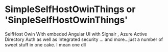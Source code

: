 # SimpleSelfHostOwinThings or 'SinpleSelfHostOwinThings'

SelfHost Owin With embeded  Angular  UI with Signalr , Azure Active Directory Auth  as well as  Integrated security ... and more...just a number of sweet stuff in one cake. I mean one dll
